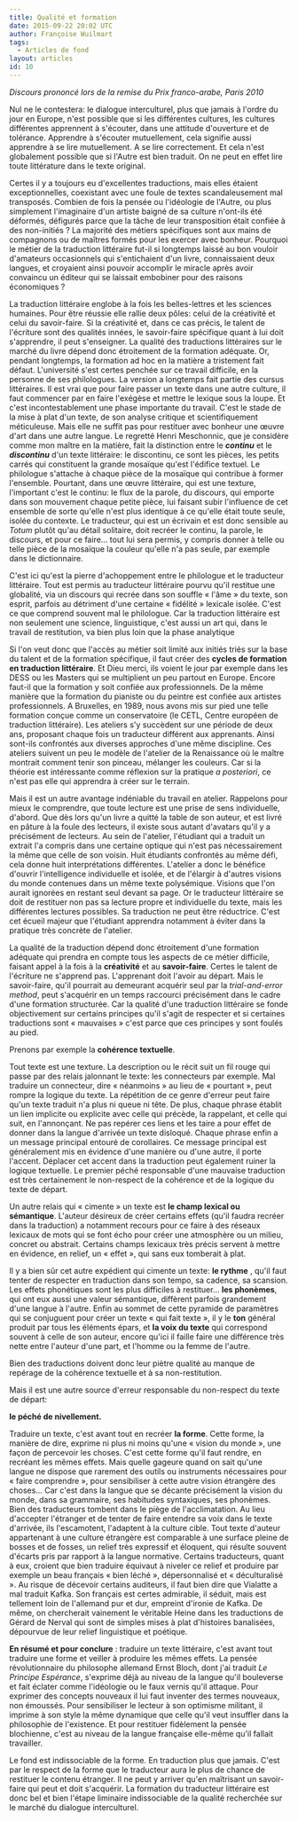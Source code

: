 ```yaml
---
title: Qualité et formation
date: 2015-09-22 20:02 UTC
author: Françoise Wuilmart
tags:
  - Articles de fond
layout: articles
id: 10
---
```


_Discours prononcé lors de la remise du Prix franco-arabe, Paris 2010_

Nul ne le contestera: le dialogue interculturel, plus que jamais à l'ordre du jour en Europe, n'est possible que si les différentes cultures, les cultures différentes apprennent à s'écouter, dans une attitude d'ouverture et de tolérance. Apprendre à s'écouter mutuellement, cela signifie aussi apprendre à se lire mutuellement. A se lire correctement. Et cela n'est globalement possible que si l'Autre est bien traduit. On ne peut en effet lire toute littérature dans le texte original.

Certes il y a toujours eu d'excellentes traductions, mais elles étaient exceptionnelles, coexistant avec une foule de textes scandaleusement mal transposés. Combien de fois la pensée ou l'idéologie de l'Autre, ou plus simplement l'imaginaire d'un artiste baigné de sa culture n'ont-ils été déformés, défigurés parce que la tâche de leur transposition était confiée à des non-initiés ? La majorité des métiers spécifiques sont aux mains de compagnons ou de maîtres formés pour les exercer avec bonheur. Pourquoi le métier de la traduction littéraire fut-il si longtemps laissé au bon vouloir d'amateurs occasionnels qui s'entichaient d'un livre, connaissaient deux langues, et croyaient ainsi pouvoir accomplir le miracle après avoir convaincu un éditeur qui se laissait embobiner pour des raisons économiques ?

La traduction littéraire englobe à la fois les belles-lettres et les sciences humaines. Pour être réussie elle rallie deux pôles: celui de la créativité et celui du savoir-faire. Si la créativité et, dans ce cas précis, le talent de l'écriture sont des qualités innées, le savoir-faire spécifique quant à lui doit s'apprendre, il peut s'enseigner. La qualité des traductions littéraires sur le marché du livre dépend donc étroitement de la formation adéquate. Or, pendant longtemps, la formation ad hoc en la matière a tristement fait défaut. L'université s'est certes penchée sur ce travail difficile, en la personne de ses philologues. La version a longtemps fait partie des cursus littéraires. Il est vrai que pour faire passer un texte dans une autre culture, il faut commencer par en faire l'exégèse et mettre le lexique sous la loupe. Et c'est incontestablement une phase importante du travail. C'est le stade de la mise à plat d'un texte, de son analyse critique et scientifiquement méticuleuse. Mais elle ne suffit pas pour restituer avec bonheur une œuvre d'art dans une autre langue. Le regretté Henri Meschonnic, que je considère comme mon maître en la matière, fait la distinction entre le _**continu**_ et le _**discontinu**_ d'un texte littéraire: le discontinu, ce sont les pièces, les petits carrés qui constituent la grande mosaïque qu'est l'édifice textuel. Le philologue s'attache à chaque pièce de la mosaïque qui contribue à former l'ensemble. Pourtant, dans une œuvre littéraire, qui est une texture, l'important c'est le continu: le flux de la parole, du discours, qui emporte dans son mouvement chaque petite pièce, lui faisant subir l'influence de cet ensemble de sorte qu'elle n'est plus identique à ce qu'elle était toute seule, isolée du contexte. Le traducteur, qui est un écrivain et est donc sensible au _Totum_ plutôt qu'au détail solitaire, doit recréer le continu, la parole, le discours, et pour ce faire… tout lui sera permis, y compris donner à telle ou telle pièce de la mosaïque la couleur qu'elle n'a pas seule, par exemple dans le dictionnaire.

C'est ici qu'est la pierre d'achoppement entre le philologue et le traducteur littéraire. Tout est permis au traducteur littéraire pourvu qu'il restitue une globalité, via un discours qui recrée dans son souffle « l'âme » du texte, son esprit, parfois au détriment d'une certaine « fidélité » lexicale isolée. C'est ce que comprend souvent mal le philologue. Car la traduction littéraire est non seulement une science, linguistique, c'est aussi un art qui, dans le travail de restitution, va bien plus loin que la phase analytique

Si l'on veut donc que l'accès au métier soit limité aux initiés triés sur la base du talent et de la formation spécifique, il faut créer des **cycles de formation en traduction littéraire**. Et Dieu merci, ils voient le jour par exemple dans les DESS ou les Masters qui se multiplient un peu partout en Europe. Encore faut-il que la formation y soit confiée aux professionnels. De la même manière que la formation du pianiste ou du peintre est confiée aux artistes professionnels. A Bruxelles, en 1989, nous avons mis sur pied une telle formation conçue comme un conservatoire (le CETL, Centre européen de traduction littéraire). Les ateliers s'y succèdent sur une période de deux ans, proposant chaque fois un traducteur différent aux apprenants. Ainsi sont-ils confrontés aux diverses approches d'une même discipline. Ces ateliers suivent un peu le modèle de l'atelier de la Renaissance où le maître montrait comment tenir son pinceau, mélanger les couleurs. Car si la théorie est intéressante comme réflexion sur la pratique _a posteriori_, ce n'est pas elle qui apprendra à créer sur le terrain.

Mais il est un autre avantage indéniable du travail en atelier. Rappelons pour mieux le comprendre, que toute lecture est une prise de sens individuelle, d'abord. Que dès lors qu'un livre a quitté la table de son auteur, et est livré en pâture à la foule des lecteurs, il existe sous autant d'avatars qu'il y a précisément de lecteurs. Au sein de l'atelier, l'étudiant qui a traduit un extrait l'a compris dans une certaine optique qui n'est pas nécessairement la même que celle de son voisin. Huit étudiants confrontés au même défi, cela donne huit interprétations différentes. L'atelier a donc le bénéfice d'ouvrir l'intelligence individuelle et isolée, et de l'élargir à d'autres visions du monde contenues dans un même texte polysémique. Visions que l'on aurait ignorées en restant seul devant sa page. Or le traducteur littéraire se doit de restituer non pas sa lecture propre et individuelle du texte, mais les différentes lectures possibles. Sa traduction ne peut être réductrice. C'est cet écueil majeur que l'étudiant apprendra notamment à éviter dans la pratique très concrète de l'atelier.

La qualité de la traduction dépend donc étroitement d'une formation adéquate qui prendra en compte tous les aspects de ce métier difficile, faisant appel à la fois à la **créativité** et au **savoir-faire**. Certes le talent de l'écriture ne s'apprend pas. L'apprenant doit l'avoir au départ. Mais le savoir-faire, qu'il pourrait au demeurant acquérir seul par la _trial-and-error method_, peut s'acquérir en un temps raccourci précisément dans le cadre d'une formation structurée. Car la qualité d'une traduction littéraire se fonde objectivement sur certains principes qu'il s'agit de respecter et si certaines traductions sont « mauvaises » c'est parce que ces principes y sont foulés au pied.

Prenons par exemple la **cohérence textuelle**.

Tout texte est une texture. La description ou le récit suit un fil rouge qui passe par des relais jalonnant le texte: les connecteurs par exemple. Mal traduire un connecteur, dire « néanmoins » au lieu de « pourtant », peut rompre la logique du texte. La répétition de ce genre d'erreur peut faire qu'un texte traduit n'a plus ni queue ni tête. De plus, chaque phrase établit un lien implicite ou explicite avec celle qui précède, la rappelant, et celle qui suit, en l'annonçant. Ne pas repérer ces liens et les taire a pour effet de donner dans la langue d'arrivée un texte disloqué. Chaque phrase enfin a un message principal entouré de corollaires. Ce message principal est généralement mis en évidence d'une manière ou d'une autre, il porte l'accent. Déplacer cet accent dans la traduction peut également ruiner la logique textuelle. Le premier péché responsable d'une mauvaise traduction est très certainement le non-respect de la cohérence et de la logique du texte de départ.

Un autre relais qui « cimente » un texte est **le champ lexical ou sémantique**. L'auteur désireux de créer certains effets (qu'il faudra recréer dans la traduction) a notamment recours pour ce faire à des réseaux lexicaux de mots qui se font écho pour créer une atmosphère ou un milieu, concret ou abstrait. Certains champs lexicaux très précis servent à mettre en évidence, en relief, un « effet », qui sans eux tomberait à plat.

Il y a bien sûr cet autre expédient qui cimente un texte: **le rythme** , qu'il faut tenter de respecter en traduction dans son tempo, sa cadence, sa scansion. Les effets phonétiques sont les plus difficiles à restituer… **les phonèmes**, qui ont eux aussi une valeur sémantique, diffèrent parfois grandement d'une langue à l'autre. Enfin au sommet de cette pyramide de paramètres qui se conjuguent pour créer un texte « qui fait texte », il y le **ton** général produit par tous les éléments épars, et **la voix du texte** qui correspond souvent à celle de son auteur, encore qu'ici il faille faire une différence très nette entre l'auteur d'une part, et l'homme ou la femme de l'autre.

Bien des traductions doivent donc leur piètre qualité au manque de repérage de la cohérence textuelle et à sa non-restitution.

Mais il est une autre source d'erreur responsable du non-respect du texte de départ:

**le péché de nivellement.**

Traduire un texte, c'est avant tout en recréer **la forme**. Cette forme, la manière de dire, exprime ni plus ni moins qu'une « vision du monde », une façon de percevoir les choses. C'est cette forme qu'il faut rendre, en recréant les mêmes effets. Mais quelle gageure quand on sait qu'une langue ne dispose que rarement des outils ou instruments nécessaires pour « faire comprendre », pour sensibiliser à cette autre vision étrangère des choses… Car c'est dans la langue que se décante précisément la vision du monde, dans sa grammaire, ses habitudes syntaxiques, ses phonèmes. Bien des traducteurs tombent dans le piège de l'acclimatation. Au lieu d'accepter l'étranger et de tenter de faire entendre sa voix dans le texte d'arrivée, ils l'escamotent, l'adaptent à la culture cible. Tout texte d'auteur appartenant à une culture étrangère est comparable à une surface pleine de bosses et de fosses, un relief très expressif et éloquent, qui résulte souvent d'écarts pris par rapport à la langue normative. Certains traducteurs, quant à eux, croient que bien traduire équivaut à niveler ce relief et produire par exemple un beau français « bien léché », dépersonnalisé et « déculturalisé ». Au risque de décevoir certains auditeurs, il faut bien dire que Vialatte a mal traduit Kafka. Son français est certes admirable, il séduit, mais est tellement loin de l'allemand pur et dur, empreint d'ironie de Kafka. De même, on chercherait vainement le véritable Heine dans les traductions de Gérard de Nerval qui sont de simples mises à plat d'histoires banalisées, dépourvue de leur relief linguistique et poétique.

**En résumé et pour conclure** : traduire un texte littéraire, c'est avant tout traduire une forme et veiller à produire les mêmes effets. La pensée révolutionnaire du philosophe allemand Ernst Bloch, dont j'ai traduit _Le Principe Espérance_, s'exprime déjà au niveau de la langue qu'il bouleverse et fait éclater comme l'idéologie ou le faux vernis qu'il attaque. Pour exprimer des concepts nouveaux il lui faut inventer des termes nouveaux, non émoussés. Pour sensibiliser le lecteur à son optimisme militant, il imprime à son style la même dynamique que celle qu'il veut insuffler dans la philosophie de l'existence. Et pour restituer fidèlement la pensée blochienne, c'est au niveau de la langue française elle-même qu'il fallait travailler.

Le fond est indissociable de la forme. En traduction plus que jamais. C'est par le respect de la forme que le traducteur aura le plus de chance de restituer le contenu étranger. Il ne peut y arriver qu'en maîtrisant un savoir-faire qui peut et doit s'acquérir. La formation du traducteur littéraire est donc bel et bien l'étape liminaire indissociable de la qualité recherchée sur le marché du dialogue interculturel.
